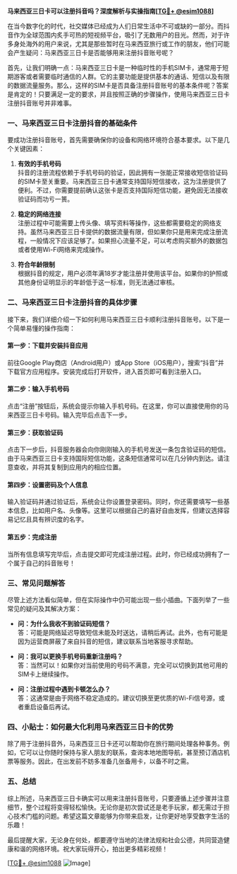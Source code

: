 **马来西亚三日卡可以注册抖音吗？深度解析与实操指南[[TG💪+ @esim1088](https://t.me/s/esim1088)]**

在当今数字化的时代，社交媒体已经成为人们日常生活中不可或缺的一部分。而抖音作为全球范围内炙手可热的短视频平台，吸引了无数用户的目光。然而，对于许多身处海外的用户来说，尤其是那些暂时在马来西亚旅行或工作的朋友，他们可能会产生疑问：马来西亚三日卡是否能够用来注册抖音账号呢？

首先，让我们明确一点：马来西亚三日卡是一种临时性的手机SIM卡，通常用于短期游客或者需要临时通信的人群。它的主要功能是提供基本的通话、短信以及有限的数据流量服务。那么，这样的SIM卡是否具备注册抖音账号的基本条件呢？答案是肯定的！只要满足一定的要求，并且按照正确的步骤操作，使用马来西亚三日卡注册抖音账号并非难事。

### 一、马来西亚三日卡注册抖音的基础条件

要成功注册抖音账号，首先需要确保你的设备和网络环境符合基本要求。以下是几个关键因素：

1. **有效的手机号码**  
   抖音的注册流程依赖于手机号码的验证，因此拥有一张能正常接收短信验证码的SIM卡至关重要。马来西亚三日卡通常支持国际短信接收，这为注册提供了便利。不过，你需要提前确认这张卡是否支持国际短信功能，避免因无法接收验证码而功亏一篑。

2. **稳定的网络连接**  
   注册过程中可能需要上传头像、填写资料等操作，这些都需要稳定的网络支持。虽然马来西亚三日卡提供的数据流量有限，但如果你只是用来完成注册流程，一般情况下应该足够了。如果担心流量不足，可以考虑购买额外的数据包或者使用Wi-Fi网络来完成操作。

3. **符合年龄限制**  
   根据抖音的规定，用户必须年满18岁才能注册并使用该平台。如果你的护照或其他身份证明显示的年龄低于这一标准，则无法通过审核。

### 二、马来西亚三日卡注册抖音的具体步骤

接下来，我们详细介绍一下如何利用马来西亚三日卡顺利注册抖音账号。以下是一个简单易懂的操作指南：

#### 第一步：下载并安装抖音应用  
前往Google Play商店（Android用户）或App Store（iOS用户），搜索“抖音”并下载官方应用程序。安装完成后打开软件，进入首页即可看到注册入口。

#### 第二步：输入手机号码  
点击“注册”按钮后，系统会提示你输入手机号码。在这里，你可以直接使用你的马来西亚三日卡号码。输入完毕后点击下一步。

#### 第三步：获取验证码  
点击下一步后，抖音服务器会向你刚刚输入的手机号发送一条包含验证码的短信。由于马来西亚三日卡支持国际短信功能，这条短信通常可以在几分钟内到达。请注意查收，并将其复制到应用内的相应位置。

#### 第四步：设置密码及个人信息  
输入验证码并通过验证后，系统会让你设置登录密码。同时，你还需要填写一些基本信息，比如用户名、头像等。这里可以根据自己的喜好自由发挥，但建议选择容易记忆且具有辨识度的名字。

#### 第五步：完成注册  
当所有信息填写完毕后，点击提交即可完成注册过程。此时，你已经成功拥有了一个属于自己的抖音账号！

### 三、常见问题解答

尽管上述方法看似简单，但在实际操作中仍可能出现一些小插曲。下面列举了一些常见的疑问及其解决方案：

- **问：为什么我收不到验证码短信？**  
  答：可能是网络延迟导致短信未能及时送达，请稍后再试。此外，也有可能是因为运营商屏蔽了来自抖音的短信，建议联系当地客服寻求帮助。

- **问：我可以更换手机号码重新注册吗？**  
  答：当然可以！如果你对当前使用的号码不满意，完全可以切换到其他可用的SIM卡上继续操作。

- **问：注册过程中遇到卡顿怎么办？**  
  答：这通常是由于网络不稳定造成的。建议切换至更优质的Wi-Fi信号源，或者重启设备后再试。

### 四、小贴士：如何最大化利用马来西亚三日卡的优势

除了用于注册抖音外，马来西亚三日卡还可以帮助你在旅行期间处理各种事务。例如，它可以让你随时保持与家人朋友的联系，查询本地地图导航，甚至预订酒店机票等服务。因此，在出发前不妨多准备几张备用卡，以备不时之需。

### 五、总结

综上所述，马来西亚三日卡确实可以用来注册抖音账号，只要遵循上述步骤并注意细节，整个过程将变得轻松愉快。无论你是初次尝试还是老手玩家，都无需过于担心技术门槛的问题。希望这篇文章能够为你带来启发，让你更好地享受数字生活的乐趣！

最后提醒大家，无论身在何处，都要遵守当地的法律法规和社会公德，共同营造健康和谐的网络环境。祝大家玩得开心，拍出更多精彩视频！

[[TG💪+ @esim1088](https://t.me/s/esim1088) ![Image](https://i.postimg.cc/4NQfJmqS/Snipaste-2025-05-13-00-14-12.png)]